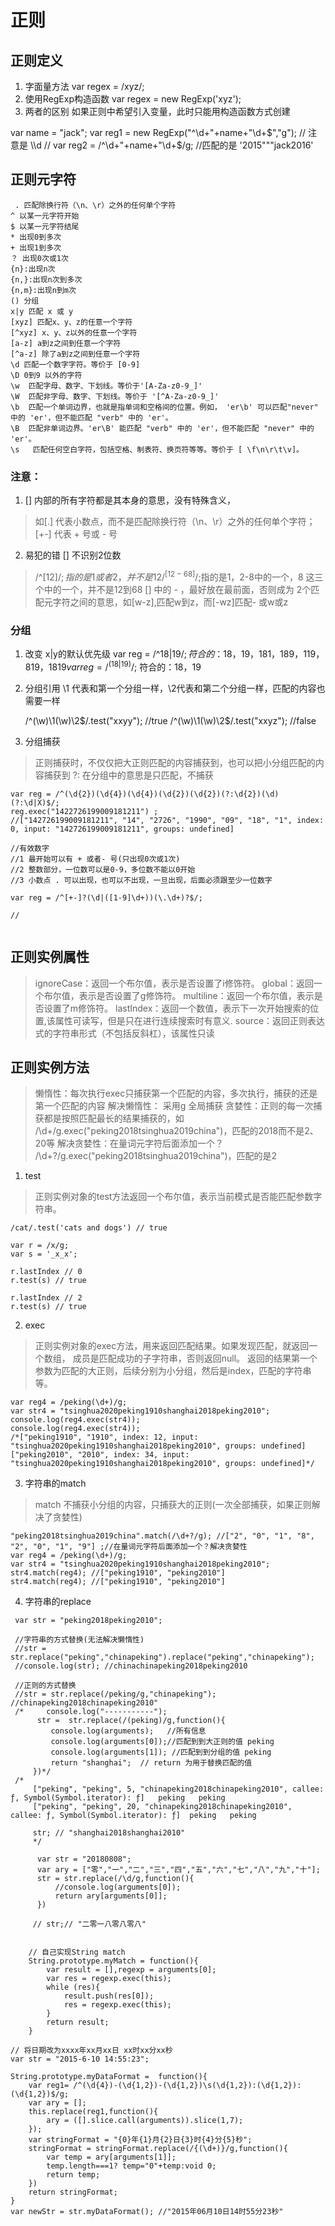 # 正则

## 正则定义
1. 字面量方法
   var regex = /xyz/;
2. 使用RegExp构造函数
   var regex = new RegExp('xyz');
3. 两者的区别
    如果正则中希望引入变量，此时只能用构造函数方式创建

var name = "jack";
var reg1 = new RegExp("^\\d+"+name+"\\d+$","g"); // 注意是 \\d
//  var reg2 = /^\d+"+name+"\d+$/g; //匹配的是 '2015"""jack2016'
   
 
   
##  正则元字符

     . 匹配除换行符（\n、\r）之外的任何单个字符
    ^ 以某一元字符开始
    $ 以某一元字符结尾
    * 出现0到多次
    + 出现1到多次
    ？ 出现0次或1次
    {n}:出现n次
    {n,}:出现n次到多次
    {n,m}:出现n到m次
    () 分组
    x|y 匹配 x 或 y
    [xyz] 匹配x、y、z的任意一个字符
    [^xyz] x、y、z以外的任意一个字符
    [a-z] a到z之间到任意一个字符
    [^a-z] 除了a到z之间到任意一个字符
    \d 匹配一个数字字符。等价于 [0-9]
    \D 0到9 以外的字符
    \w	匹配字母、数字、下划线。等价于'[A-Za-z0-9_]'
    \W	匹配非字母、数字、下划线。等价于 '[^A-Za-z0-9_]'
    \b	匹配一个单词边界，也就是指单词和空格间的位置。例如， 'er\b' 可以匹配"never" 中的 'er'，但不能匹配 "verb" 中的 'er'。
    \B	匹配非单词边界。'er\B' 能匹配 "verb" 中的 'er'，但不能匹配 "never" 中的 'er'。
    \s	 匹配任何空白字符，包括空格、制表符、换页符等等。等价于 [ \f\n\r\t\v]。
   
### 注意： 

1. [] 内部的所有字符都是其本身的意思，没有特殊含义，
>   如[.] 代表小数点，而不是匹配除换行符（\n、\r）之外的任何单个字符；
>      [+-] 代表 + 号或 - 号

2. 易犯的错 [] 不识别2位数   
>  /^[12]$/ ;指的是1 或者2， 并不是12
> /^ [12-68]$/;指的是1，2-8中的一个，8 这三个中的一个，并不是12到68
> [] 中的 - ，最好放在最前面，否则成为 2个匹配元字符之间的意思，如[w-z],匹配w到z，而[-wz]匹配- 或w或z

 

### 分组
1. 改变 x|y的默认优先级
     var reg = /^18|19$/;
     符合的：18，19，181，189，119，819，1819
     var reg = /^(18|19)$/;
     符合的：18，19

2. 分组引用
   \1 代表和第一个分组一样，\2代表和第二个分组一样，匹配的内容也需要一样
   
   /^(\w)\1(\w)\2$/.test("xxyy"); //true
   /^(\w)\1(\w)\2$/.test("xxyz"); //false
   
3. 分组捕获
> 正则捕获时，不仅仅把大正则匹配的内容捕获到，也可以把小分组匹配的内容捕获到
  ?: 在分组中的意思是只匹配，不捕获
  
```
var reg = /^(\d{2})(\d{4})(\d{4})(\d{2})(\d{2})(?:\d{2})(\d)(?:\d|X)$/;
reg.exec("1422726199009181211") ;
//["142726199009181211", "14", "2726", "1990", "09", "18", "1", index: 0, input: "142726199009181211", groups: undefined]
```  

 
 
```
//有效数字
//1 最开始可以有 + 或者- 号(只出现0次或1次)
//2 整数部分，一位数可以是0-9，多位数不能以0开始
//3 小数点 . 可以出现，也可以不出现，一旦出现，后面必须跟至少一位数字

var reg = /^[+-]?(\d|([1-9]\d+))(\.\d+)?$/;

// 
    
```   
    
 
## 正则实例属性
> ignoreCase：返回一个布尔值，表示是否设置了i修饰符。
> global：返回一个布尔值，表示是否设置了g修饰符。
>  multiline：返回一个布尔值，表示是否设置了m修饰符。 
> lastIndex：返回一个数值，表示下一次开始搜索的位置,该属性可读写，但是只在进行连续搜索时有意义.
> source：返回正则表达式的字符串形式（不包括反斜杠），该属性只读

## 正则实例方法

> 懒惰性：每次执行exec只捕获第一个匹配的内容，多次执行，捕获的还是第一个匹配的内容
> 解决懒惰性： 采用g 全局捕获
> 贪婪性：正则的每一次捕获都是按照匹配最长的结果捕获的，如
     /\d+/g.exec("peking2018tsinghua2019china")，匹配的2018而不是2、20等
> 解决贪婪性：在量词元字符后面添加一个？
    /\d+?/g.exec("peking2018tsinghua2019china")，匹配的是2

 
1. test
> 正则实例对象的test方法返回一个布尔值，表示当前模式是否能匹配参数字符串。

```
/cat/.test('cats and dogs') // true

var r = /x/g;
var s = '_x_x';

r.lastIndex // 0
r.test(s) // true

r.lastIndex // 2
r.test(s) // true
```

2. exec
> 正则实例对象的exec方法，用来返回匹配结果。如果发现匹配，就返回一个数组，
> 成员是匹配成功的子字符串，否则返回null。
> 返回的结果第一个参数为匹配的大正则，后续分别为小分组，然后是index，匹配的字符串等。


```
var reg4 = /peking(\d+)/g;
var str4 = "tsinghua2020peking1910shanghai2018peking2010";
console.log(reg4.exec(str4));
console.log(reg4.exec(str4));
/*["peking1910", "1910", index: 12, input: "tsinghua2020peking1910shanghai2018peking2010", groups: undefined]
["peking2010", "2010", index: 34, input: "tsinghua2020peking1910shanghai2018peking2010", groups: undefined]*/
```
 

3. 字符串的match    

>  match 不捕获小分组的内容，只捕获大的正则(一次全部捕获，如果正则解决了贪婪性)
```
"peking2018tsinghua2019china".match(/\d+?/g); //["2", "0", "1", "8", "2", "0", "1", "9"] ;//在量词元字符后面添加一个？解决贪婪性
var reg4 = /peking(\d+)/g;
var str4 = "tsinghua2020peking1910shanghai2018peking2010";
str4.match(reg4); //["peking1910", "peking2010"]
str4.match(reg4); //["peking1910", "peking2010"]
```


4. 字符串的replace


```
 var str = "peking2018peking2010";

 //字符串的方式替换(无法解决懒惰性)
 //str = str.replace("peking","chinapeking").replace("peking","chinapeking");
 //console.log(str); //chinachinapeking2018peking2010

 //正则的方式替换
 //str = str.replace(/peking/g,"chinapeking"); //chinapeking2018chinapeking2010"
 /*     console.log("-----------");
      str =  str.replace(/(peking)/g,function(){
         console.log(arguments);   //所有信息
         console.log(arguments[0]);//匹配到到大正则的值 peking
         console.log(arguments[1]); //匹配到到分组的值 peking
         return "shanghai";  // return 为用于替换匹配的值
     })*/
 /*
     ["peking", "peking", 5, "chinapeking2018chinapeking2010", callee: ƒ, Symbol(Symbol.iterator): ƒ]   peking   peking
     ["peking", "peking", 20, "chinapeking2018chinapeking2010", callee: ƒ, Symbol(Symbol.iterator): ƒ]  peking   peking
 
     str; // "shanghai2018shanghai2010"
     */
 ```
    
  
```
      var str = "20180808";
      var ary = ["零","一","二","三","四","五","六","七","八","九","十"];
      str = str.replace(/\d/g,function(){
          //console.log(arguments[0]);
          return ary[arguments[0]];
      })
  
     // str;// "二零一八零八零八"
``` 


```

    // 自己实现String match
    String.prototype.myMatch = function(){
        var result = [],regexp = arguments[0];
        var res = regexp.exec(this);
        while (res){
            result.push(res[0]);
            res = regexp.exec(this);
        }
        return result;
    }
```

```
// 将日期改为xxxx年xx月xx日 xx时xx分xx秒
var str = "2015-6-10 14:55:23";

String.prototype.myDataFormat =  function(){
    var reg1= /^(\d{4})-(\d{1,2})-(\d{1,2})\s(\d{1,2}):(\d{1,2}):(\d{1,2})$/g;
    var ary = [];
    this.replace(reg1,function(){
        ary = ([].slice.call(arguments)).slice(1,7);
    });
    var stringFormat = "{0}年{1}月{2}日{3}时{4}分{5}秒";
    stringFormat = stringFormat.replace(/{(\d+)}/g,function(){
        var temp = ary[arguments[1]];
        temp.length===1? temp="0"+temp:void 0;
        return temp;
    })
    return stringFormat;
}
var newStr = str.myDataFormat(); //"2015年06月10日14时55分23秒"
```

